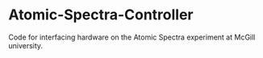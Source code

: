 # Atomic-Spectra-Controller
Code for interfacing hardware on the Atomic Spectra experiment at McGill university.

